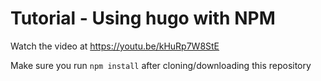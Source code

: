 # Tutorial - Using hugo with NPM

Watch the video at <https://youtu.be/kHuRp7W8StE>

Make sure you run `npm install` after cloning/downloading this repository